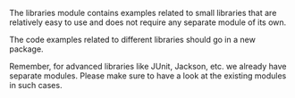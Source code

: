 The libraries module contains examples related to small libraries that are relatively easy to use and does not require any separate module of its own.

The code examples related to different libraries should go in a new package.

Remember, for advanced libraries like JUnit, Jackson, etc. we already have separate modules. Please make sure to have a look at the existing modules in such cases.